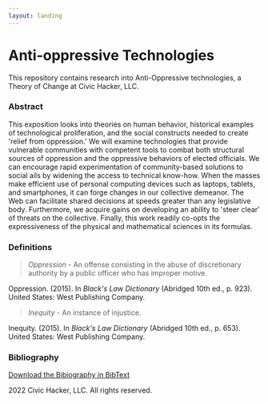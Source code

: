 ```yaml
---
layout: landing
---
```


# Anti-oppressive Technologies

This repository contains research into Anti-Oppressive technologies, a Theory of Change at Civic Hacker, LLC.

### Abstract

This exposition looks into theories on human behavior, historical examples of technological proliferation, and the social constructs needed to create 'relief from oppression.' We will examine technologies that provide vulnerable communities with competent tools to combat both structural sources of oppression and the oppressive behaviors of elected officials. We can encourage rapid experimentation of community-based solutions to social ails by widening the access to technical know-how. When the masses make efficient use of personal computing devices such as laptops, tablets, and smartphones, it can forge changes in our collective demeanor. The Web can facilitate shared decisions at speeds greater than any legislative body. Furthermore, we acquire gains on developing an ability to 'steer clear' of threats on the collective. Finally, this work readily co-opts the expressiveness of the physical and mathematical sciences in its formulas.

### Definitions

> _Oppression_ - An offense consisting in the abuse of discretionary authority by a public officer who has improper motive.

Oppression. (2015). In _Black's Law Dictionary_ (Abridged 10th ed., p. 923). United States: West Publishing Company.

> _Inequity_ - An instance of injustice.

Inequity. (2015). In _Black's Law Dictionary_ (Abridged 10th ed., p. 653). United States: West Publishing Company.

### Bibliography

[Download the Bibiography in BibText](bibliography.bib)

2022 Civic Hacker, LLC. All rights reserved.
